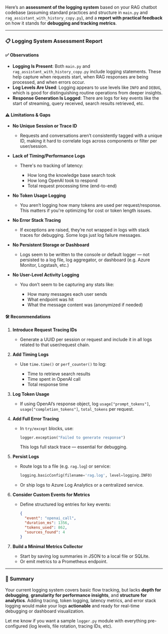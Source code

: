 Here’s an **assessment of the logging system** based on your RAG chatbot codebase (assuming standard practices and structure in `main.py` and `rag_assistant_with_history_copy.py`), and a **report with practical feedback** on how it stands for **debugging and tracking metrics**.

---

### 📋 Logging System Assessment Report

#### ✅ Observations

* **Logging Is Present**: Both `main.py` and `rag_assistant_with_history_copy.py` include logging statements. These help capture when requests start, when RAG responses are being processed, and when errors occur.
* **Log Levels Are Used**: Logging appears to use levels like `INFO` and `DEBUG`, which is good for distinguishing routine operations from deeper insights.
* **Response Generation Is Logged**: There are logs for key events like the start of streaming, query received, search results retrieved, etc.

#### ⚠️ Limitations & Gaps

* **No Unique Session or Trace ID**

  * Requests and conversations aren’t consistently tagged with a unique ID, making it hard to correlate logs across components or filter per user/session.

* **Lack of Timing/Performance Logs**

  * There's no tracking of latency:

    * How long the knowledge base search took
    * How long OpenAI took to respond
    * Total request processing time (end-to-end)

* **No Token Usage Logging**

  * You aren’t logging how many tokens are used per request/response. This matters if you're optimizing for cost or token length issues.

* **No Error Stack Tracing**

  * If exceptions are raised, they’re not wrapped in logs with stack traces for debugging. Some logs just log failure messages.

* **No Persistent Storage or Dashboard**

  * Logs seem to be written to the console or default logger — not persisted to a log file, log aggregator, or dashboard (e.g. Azure Monitor, Logstash, etc.)

* **No User-Level Activity Logging**

  * You don’t seem to be capturing any stats like:

    * How many messages each user sends
    * What endpoint was hit
    * What the message content was (anonymized if needed)

#### 🛠 Recommendations

1. **Introduce Request Tracing IDs**

   * Generate a UUID per session or request and include it in all logs related to that user/request chain.

2. **Add Timing Logs**

   * Use `time.time()` or `perf_counter()` to log:

     * Time to retrieve search results
     * Time spent in OpenAI call
     * Total response time

3. **Log Token Usage**

   * If using OpenAI’s response object, log `usage["prompt_tokens"]`, `usage["completion_tokens"]`, `total_tokens` per request.

4. **Add Full Error Tracing**

   * In `try/except` blocks, use:

     ```python
     logger.exception("Failed to generate response")
     ```

     This logs full stack trace — essential for debugging.

5. **Persist Logs**

   * Route logs to a file (e.g. `rag.log`) or service:

     ```python
     logging.basicConfig(filename='rag.log', level=logging.INFO)
     ```
   * Or ship logs to Azure Log Analytics or a centralized service.

6. **Consider Custom Events for Metrics**

   * Define structured log entries for key events:

     ```json
     {
       "event": "openai_call",
       "duration_ms": 1356,
       "tokens_used": 862,
       "sources_found": 4
     }
     ```

7. **Build a Minimal Metrics Collector**

   * Start by saving log summaries in JSON to a local file or SQLite.
   * Or emit metrics to a Prometheus endpoint.

---

### 🧾 Summary

Your current logging system covers basic flow tracking, but lacks **depth for debugging**, **granularity for performance insights**, and **structure for analytics**. Adding tracing, token logging, latency metrics, and error stack logging would make your logs **actionable** and ready for real-time debugging or dashboard visualization.

Let me know if you want a sample `logger.py` module with everything pre-configured (log levels, file rotation, tracing IDs, etc).
